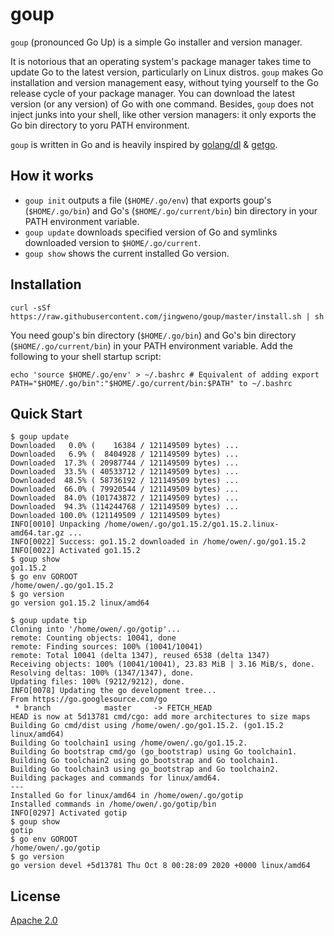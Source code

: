 # goup

`goup` (pronounced Go Up) is a simple Go installer and version manager.

It is notorious that an operating system's package manager takes time to update Go to the latest version, particularly on Linux distros.
`goup` makes Go installation and version management easy, without tying yourself to the Go release cycle of your package manager.
You can download the latest version (or any version) of Go with one command.
Besides, `goup` does not inject junks into your shell, like other version managers: it only exports the Go bin directory to yoru PATH environment.

`goup` is written in Go and is heavily inspired by [golang/dl](https://github.com/golang/dl) & [getgo](https://github.com/golang/tools/tree/master/cmd/getgo).

## How it works

* `goup init` outputs a file (`$HOME/.go/env`) that exports goup's (`$HOME/.go/bin`) and Go's (`$HOME/.go/current/bin`) bin directory in your PATH environment variable.
* `goup update` downloads specified version of Go and symlinks downloaded version to `$HOME/.go/current`.
* `goup show` shows the current installed Go version.

## Installation

```
curl -sSf https://raw.githubusercontent.com/jingweno/goup/master/install.sh | sh

```

You need goup's bin directory (`$HOME/.go/bin`) and Go's bin directory (`$HOME/.go/current/bin`)
in your PATH environment variable. Add the following to your shell startup script:

```
echo 'source $HOME/.go/env' > ~/.bashrc # Equivalent of adding export PATH="$HOME/.go/bin":"$HOME/.go/current/bin:$PATH" to ~/.bashrc

```

## Quick Start

```
$ goup update
Downloaded   0.0% (    16384 / 121149509 bytes) ...
Downloaded   6.9% (  8404928 / 121149509 bytes) ...
Downloaded  17.3% ( 20987744 / 121149509 bytes) ...
Downloaded  33.5% ( 40533712 / 121149509 bytes) ...
Downloaded  48.5% ( 58736192 / 121149509 bytes) ...
Downloaded  66.0% ( 79920544 / 121149509 bytes) ...
Downloaded  84.0% (101743872 / 121149509 bytes) ...
Downloaded  94.3% (114244768 / 121149509 bytes) ...
Downloaded 100.0% (121149509 / 121149509 bytes)
INFO[0010] Unpacking /home/owen/.go/go1.15.2/go1.15.2.linux-amd64.tar.gz ...
INFO[0022] Success: go1.15.2 downloaded in /home/owen/.go/go1.15.2
INFO[0022] Activated go1.15.2
$ goup show
go1.15.2
$ go env GOROOT
/home/owen/.go/go1.15.2
$ go version
go version go1.15.2 linux/amd64

$ goup update tip
Cloning into '/home/owen/.go/gotip'...
remote: Counting objects: 10041, done
remote: Finding sources: 100% (10041/10041)
remote: Total 10041 (delta 1347), reused 6538 (delta 1347)
Receiving objects: 100% (10041/10041), 23.83 MiB | 3.16 MiB/s, done.
Resolving deltas: 100% (1347/1347), done.
Updating files: 100% (9212/9212), done.
INFO[0078] Updating the go development tree...
From https://go.googlesource.com/go
 * branch            master     -> FETCH_HEAD
HEAD is now at 5d13781 cmd/cgo: add more architectures to size maps
Building Go cmd/dist using /home/owen/.go/go1.15.2. (go1.15.2 linux/amd64)
Building Go toolchain1 using /home/owen/.go/go1.15.2.
Building Go bootstrap cmd/go (go_bootstrap) using Go toolchain1.
Building Go toolchain2 using go_bootstrap and Go toolchain1.
Building Go toolchain3 using go_bootstrap and Go toolchain2.
Building packages and commands for linux/amd64.
---
Installed Go for linux/amd64 in /home/owen/.go/gotip
Installed commands in /home/owen/.go/gotip/bin
INFO[0297] Activated gotip
$ goup show
gotip
$ go env GOROOT
/home/owen/.go/gotip
$ go version
go version devel +5d13781 Thu Oct 8 00:28:09 2020 +0000 linux/amd64
```

## License

[Apache 2.0](https://github.com/jingweno/goup/blob/master/LICENSE)
